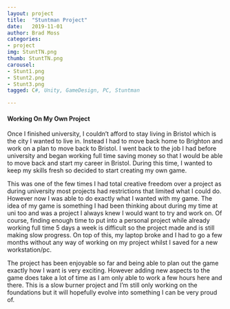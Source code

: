 ```yaml
---
layout: project
title:  "Stuntman Project"
date:   2019-11-01
author: Brad Moss
categories:
- project
img: StuntTN.png
thumb: StuntTN.png
carousel:
- Stunt1.png
- Stunt2.png
- Stunt3.png
tagged: C#, Unity, GameDesign, PC, Stuntman

---
```

#### Working On My Own Project
Once I finished university, I couldn’t afford to stay living in Bristol which is the city I wanted to live in. Instead I had to move back home to Brighton and work on a plan to move back to Bristol. I went back to the job I had before university and began working full time saving money so that I would be able to move back and start my career in Bristol. During this time, I wanted to keep my skills fresh so decided to start creating my own game. 

This was one of the few times I had total creative freedom over a project as during university most projects had restrictions that limited what I could do. However now I was able to do exactly what I wanted with my game. The idea of my game is something I had been thinking about during my time at uni too and was a project I always knew I would want to try and work on. Of course, finding enough time to put into a personal project while already working full time 5 days a week is difficult so the project made and is still making slow progress. On top of this, my laptop broke and I had to go a few months without any way of working on my project whilst I saved for a new workstation/pc. 

The project has been enjoyable so far and being able to plan out the game exactly how I want is very exciting. However adding new aspects to the game does take a lot of time as I am only able to work a few hours here and there. This is a slow burner project and I’m still only working on the foundations but it will hopefully evolve into something I can be very proud of.

